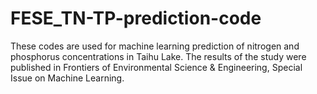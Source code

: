 # FESE_TN-TP-prediction-code
These codes are used for machine learning prediction of nitrogen and phosphorus concentrations in Taihu Lake.
The results of the study were published in Frontiers of Environmental Science & Engineering, Special Issue on Machine Learning.
